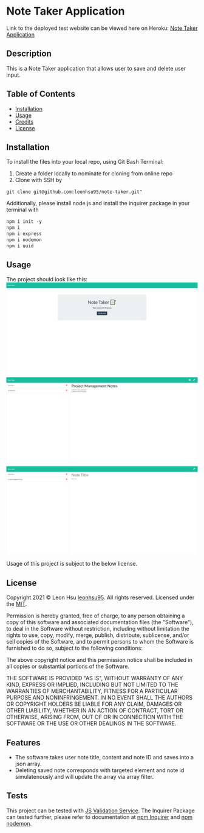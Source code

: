 # Note Taker Application

Link to the deployed test website can be viewed here on Heroku: [Note Taker Application](https://github.com/leonhsu95/note-taker)

## Description

This is a Note Taker application that allows user to save and delete user input.

## Table of Contents
- [Installation](#installation)
- [Usage](#usage)
- [Credits](#credits)
- [License](#license)


## Installation

To install the files into your local repo, using Git Bash Terminal:

1) Create a folder locally to nominate for cloning from online repo
2) Clone with SSH by

```GitBash Commands
git clone git@github.com:leonhsu95/note-taker.git"
 ```

Additionally, please install node.js and install the inquirer package in your terminal with

```Terminal Commands
npm i init -y
npm i
npm i express
npm i nodemon
npm i uuid
 ```

## Usage

The project should look like this:
![Application Screenshot](public/assets/screenshots/screenshot1.png)
![Saving user notes](public/assets/screenshots/sceenshot2.png)
![Deleting user notes](public/assets/screenshots/screenshot3.png)

Usage of this project is subject to the below license.

## License

Copyright 2021 © Leon Hsu [leonhsu95](https://github.com/leonhsu95). All rights reserved.
Licensed under the [MIT](https://opensource.org/licenses/MIT).

Permission is hereby granted, free of charge, to any person obtaining a copy
of this software and associated documentation files (the "Software"), to deal
in the Software without restriction, including without limitation the rights
to use, copy, modify, merge, publish, distribute, sublicense, and/or sell
copies of the Software, and to permit persons to whom the Software is
furnished to do so, subject to the following conditions:

The above copyright notice and this permission notice shall be included in all
copies or substantial portions of the Software.

THE SOFTWARE IS PROVIDED "AS IS", WITHOUT WARRANTY OF ANY KIND, EXPRESS OR
IMPLIED, INCLUDING BUT NOT LIMITED TO THE WARRANTIES OF MERCHANTABILITY,
FITNESS FOR A PARTICULAR PURPOSE AND NONINFRINGEMENT. IN NO EVENT SHALL THE
AUTHORS OR COPYRIGHT HOLDERS BE LIABLE FOR ANY CLAIM, DAMAGES OR OTHER
LIABILITY, WHETHER IN AN ACTION OF CONTRACT, TORT OR OTHERWISE, ARISING FROM,
OUT OF OR IN CONNECTION WITH THE SOFTWARE OR THE USE OR OTHER DEALINGS IN THE
SOFTWARE.

## Features

- The software takes user note title, content and note ID and saves into a json array.
- Deleting saved note corresponds with targeted element and note id simulatenously and will update the array via array filter.

## Tests

This project can be tested with [JS Validation Service](https://jshint.com/).
The Inquirer Package can tested further, please refer to documentation at [npm Inquirer](https://www.npmjs.com/package/inquirer) and [npm nodemon](https://www.npmjs.com/package/nodemon).




